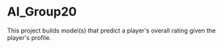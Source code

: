 # AI_Group20
This project builds model(s) that predict a player's overall rating given the player's profile.
